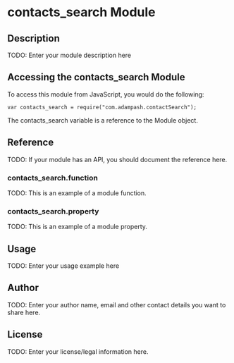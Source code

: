 # contacts_search Module

## Description

TODO: Enter your module description here

## Accessing the contacts_search Module

To access this module from JavaScript, you would do the following:

    var contacts_search = require("com.adampash.contactSearch");

The contacts_search variable is a reference to the Module object.

## Reference

TODO: If your module has an API, you should document
the reference here.

### contacts_search.function

TODO: This is an example of a module function.

### contacts_search.property

TODO: This is an example of a module property.

## Usage

TODO: Enter your usage example here

## Author

TODO: Enter your author name, email and other contact
details you want to share here.

## License

TODO: Enter your license/legal information here.
